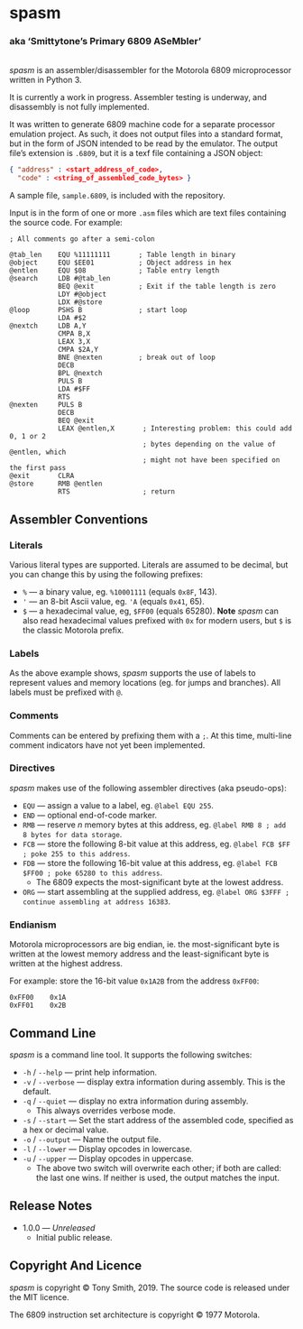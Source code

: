 # spasm #

### aka ‘Smittytone’s Primary 6809 ASeMbler’ ###

&nbsp;<br />*spasm* is an assembler/disassembler for the Motorola 6809 microprocessor written in Python 3.

It is currently a work in progress. Assembler testing is underway, and disassembly is not fully implemented.

It was written to generate 6809 machine code for a separate processor emulation project. As such, it does not output files into a standard format, but in the form of JSON intended to be read by the emulator. The output file’s extension is `.6809`, but it is a texf file containing a JSON object:

```json
{ "address" : <start_address_of_code>,
  "code" : <string_of_assembled_code_bytes> }
```

A sample file, `sample.6809`, is included with the repository.

Input is in the form of one or more `.asm` files which are text files containing the source code. For example:

```
; All comments go after a semi-colon

@tab_len    EQU %11111111       ; Table length in binary
@object     EQU $EE01           ; Object address in hex
@entlen     EQU $08             ; Table entry length
@search     LDB #@tab_len
            BEQ @exit           ; Exit if the table length is zero
            LDY #@object
            LDX #@store
@loop       PSHS B              ; start loop
            LDA #$2
@nextch     LDB A,Y
            CMPA B,X
            LEAX 3,X
            CMPA $2A,Y
            BNE @nexten         ; break out of loop
            DECB
            BPL @nextch
            PULS B
            LDA #$FF
            RTS
@nexten     PULS B
            DECB
            BEQ @exit
            LEAX @entlen,X       ; Interesting problem: this could add 0, 1 or 2
                                 ; bytes depending on the value of @entlen, which
                                 ; might not have been specified on the first pass
@exit       CLRA
@store      RMB @entlen
            RTS                  ; return

```

## Assembler Conventions ##

### Literals ###

Various literal types are supported. Literals are assumed to be decimal, but you can change this by using the following prefixes:

- `%` &mdash; a binary value, eg. `%10001111` (equals `0x8F`, 143).
- `'` &mdash; an 8-bit Ascii value, eg. `'A` (equals `0x41`, 65).
- `$` &mdash; a hexadecimal value, eg, `$FF00` (equals 65280).
    **Note** *spasm* can also read hexadecimal values prefixed with `0x` for modern users, but `$` is the classic Motorola prefix.

### Labels ###

As the above example shows, *spasm* supports the use of labels to represent values and memory locations (eg. for jumps and branches). All labels must be prefixed with `@`.

### Comments ###

Comments can be entered by prefixing them with a `;`. At this time, multi-line comment indicators have not yet been implemented.

### Directives ###

*spasm*  makes use of the following assembler directives (aka pseudo-ops):

- `EQU` &mdash; assign a value to a label, eg. `@label EQU 255`.
- `END` &mdash; optional end-of-code marker.
- `RMB` &mdash; reserve *n* memory bytes at this address, eg. `@label RMB 8 ; add 8 bytes for data storage`.
- `FCB` &mdash; store the following 8-bit value at this address, eg. `@label FCB $FF ; poke 255 to this address`.
- `FDB` &mdash; store the following 16-bit value at this address, eg. `@label FCB $FF00 ; poke 65280 to this address`.
    - The 6809 expects the most-significant byte at the lowest address.
- `ORG` &mdash; start assembling at the supplied address, eg. `@label ORG $3FFF ; continue assembling at address 16383`.

### Endianism ###

Motorola microprocessors are big endian, ie. the most-significant byte is written at the lowest  memory address and the least-significant byte is written at the highest address.

For example: store the 16-bit value `0x1A2B` from the address `0xFF00`:

```
0xFF00    0x1A
0xFF01    0x2B
```

## Command Line ##

*spasm* is a command line tool. It supports the following switches:

- `-h` / `--help` &mdash; print help information.
- `-v` / `--verbose` &mdash; display extra information during assembly. This is the default.
- `-q` / `--quiet` &mdash; display no extra information during assembly.
    -  This always overrides verbose mode.
- `-s` / `--start` &mdash; Set the start address of the assembled code, specified as a hex or decimal value.
- `-o` / `--output` &mdash; Name the output file.
- `-l` / `--lower` &mdash; Display opcodes in lowercase.
- `-u` / `--upper` &mdash; Display opcodes in uppercase.
    - The above two switch will overwrite each other; if both are called: the last one wins. If neither is used, the output matches the input.

## Release Notes ##

- 1.0.0 &mdash; *Unreleased*
    - Initial public release.

## Copyright And Licence ##

*spasm* is copyright © Tony Smith, 2019. The source code is released under the MIT licence.

The 6809 instruction set architecture is copyright © 1977 Motorola.